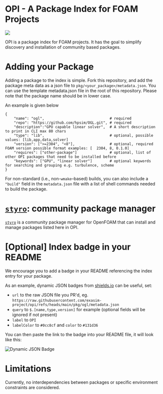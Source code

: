 # OPI - A Package Index for FOAM Projects

![](https://byob.yarr.is/exasim-project/opi/count)

OPI is a package index for FOAM projects.
It has the goal to simplify discovery and installation of community based packages.

# Adding your Package

Adding a package to the index is simple.
Fork this repository, and add the package meta data as a json file to `pkg/<your_package>/metadata.json`.
You can use the template metadata.json file in the root of this repository.
Please note that the package name should be in lower case. 

An example is given below

```
{
    "name": "ogl",                              # required
    "repo": "https://github.com/hpsim/OGL.git", # required
    "description":"GPU capable linear solver",  # A short description to print in CLI max 80 chars
    "type": "lib",                              # optional, possible values: [lib,app,data,solver]
    "version": [">=2304", "<8"],                # optional, required FOAM version possible format examples: [  2304, 8, 0.1.0]
    "requires": ["other-package"]               # optional, list of other OPI packages that need to be installed before  
    "keywords": ["GPU", "linear solver"]        # optional keywords for searching and grouping e.g. turbulence, scheme
}
```

For non-standard (i.e., non-`wmake`–based) builds, you can also include a `"build"` field in the `metadata.json` file with a list of shell commands needed to build the package.

# [`styro`](https://github.com/gerlero/styro): community package manager

[`styro`](https://github.com/gerlero/styro) is a community package manager for OpenFOAM that can install and manage packages listed here in OPI.

# [Optional] Index badge in your README

We encourage you to add a badge in your README referencing the index entry for your package.

As an example, dynamic JSON badges from [shields.io](https://shields.io/badges/dynamic-json-badge) can be useful, set:
- `url` to the raw JSON file you PR'd, eg. `https://raw.githubusercontent.com/exasim-project/opi/refs/heads/main/pkg/ogl/metadata.json`
- `query` to `$.[name,type,version]` for example (optional fields will be ignored if not present)
- `label` to `OPI`
- `labelColor` to `#0cc8cf` and `color` to `#131d36`

You can then paste the link to the badge into your README file, it will look like this:

![Dynamic JSON Badge](https://img.shields.io/badge/dynamic/json?url=https%3A%2F%2Fraw.githubusercontent.com%2Fexasim-project%2Fopi%2Frefs%2Fheads%2Fmain%2Fpkg%2Fogl%2Fmetadata.json&query=%24.%5Bname%2Ctype%2Cversion%5D&style=for-the-badge&label=OPI&labelColor=%230cc8cf&color=%23131d36&link=https%3A%2F%2Fgithub.com%2Fexasim-project%2Fopi)

# Limitations

Currently, no interdependencies between packages or specific environment constraints are considered. 
